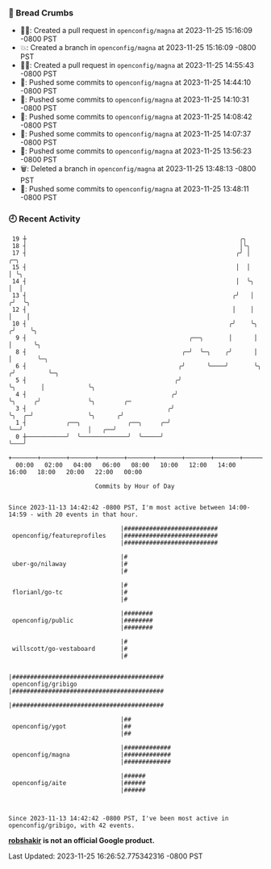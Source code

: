 ### 🍞 Bread Crumbs

 * ✍🏼: Created a pull request in `openconfig/magna` at 2023-11-25 15:16:09 -0800 PST
 * 💥: Created a branch in `openconfig/magna` at 2023-11-25 15:16:09 -0800 PST
 * ✍🏼: Created a pull request in `openconfig/magna` at 2023-11-25 14:55:43 -0800 PST
 * 🚢: Pushed some commits to `openconfig/magna` at 2023-11-25 14:44:10 -0800 PST
 * 🚢: Pushed some commits to `openconfig/magna` at 2023-11-25 14:10:31 -0800 PST
 * 🚢: Pushed some commits to `openconfig/magna` at 2023-11-25 14:08:42 -0800 PST
 * 🚢: Pushed some commits to `openconfig/magna` at 2023-11-25 14:07:37 -0800 PST
 * 🚢: Pushed some commits to `openconfig/magna` at 2023-11-25 13:56:23 -0800 PST
 * 🗑: Deleted a branch in `openconfig/magna` at 2023-11-25 13:48:13 -0800 PST
 * 🚢: Pushed some commits to `openconfig/magna` at 2023-11-25 13:48:11 -0800 PST

### 🕘 Recent Activity
```
 19 ┼                                                           ╭╮
 18 ┤                                                           │╰╮
 17 ┤                                                          ╭╯ │              ╭─╮
 15 ┤                                                          │  │              │ ╰╮
 14 ┤                                                          │  ╰╮             │  │
 13 ┤                                                         ╭╯   │            ╭╯  ╰╮
 12 ┤                                                         │    │            │    │
 10 ┤                                                        ╭╯    ╰╮          ╭╯    ╰╮
  9 ┤                                             ╭──╮       │      │          │      ╰╮
  8 ┤                                           ╭─╯  ╰─╮    ╭╯      │          │       ╰─╮
  6 ┤                                          ╭╯      ╰────╯       ╰╮        ╭╯         ╰─╮
  5 ┤                                         ╭╯                     ╰╮       │            ╰╮
  4 ┤                                        ╭╯                       ╰╮     ╭╯             ╰╮        ╭─
  3 ┤                                       ╭╯                         ╰╮  ╭─╯               ╰╮      ╭╯
  1 ┤           ╭──╮             ╭──╮     ╭─╯                           ╰──╯                  │   ╭──╯
  0 ┼───────────╯  ╰─────────────╯  ╰─────╯                                                   ╰───╯
    +───────+───────+───────+───────+───────+───────+───────+───────+───────+───────+───────+───────+────
  00:00   02:00   04:00   06:00   08:00   10:00   12:00   14:00   16:00   18:00   20:00   22:00   00:00   

						Commits by Hour of Day


Since 2023-11-13 14:42:42 -0800 PST, I'm most active between 14:00-14:59 - with 20 events in that hour.

```



```
                               |##########################
 openconfig/featureprofiles    |##########################
                               |##########################

                               |#
 uber-go/nilaway               |#
                               |#

                               |#
 florianl/go-tc                |#
                               |#

                               |########
 openconfig/public             |########
                               |########

                               |#
 willscott/go-vestaboard       |#
                               |#

                               |##########################################
 openconfig/gribigo            |##########################################
                               |##########################################

                               |##
 openconfig/ygot               |##
                               |##

                               |#############
 openconfig/magna              |#############
                               |#############

                               |######
 openconfig/aite               |######
                               |######



Since 2023-11-13 14:42:42 -0800 PST, I've been most active in openconfig/gribigo, with 42 events.

```
**[robshakir](mailto:robjs@google.com) is not an official Google product.**  


Last Updated: 2023-11-25 16:26:52.775342316 -0800 PST
